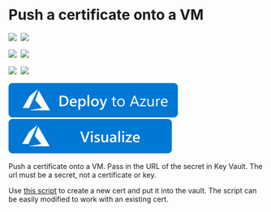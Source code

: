 # Push a certificate onto a VM

<IMG SRC="https://azurequickstartsservice.blob.core.windows.net/badges/201-vm-push-certificate-windows/PublicLastTestDate.svg" />&nbsp;
<IMG SRC="https://azurequickstartsservice.blob.core.windows.net/badges/201-vm-push-certificate-windows/PublicDeployment.svg" />&nbsp;

<IMG SRC="https://azurequickstartsservice.blob.core.windows.net/badges/201-vm-push-certificate-windows/FairfaxLastTestDate.svg" />&nbsp;
<IMG SRC="https://azurequickstartsservice.blob.core.windows.net/badges/201-vm-push-certificate-windows/FairfaxDeployment.svg" />&nbsp;

<IMG SRC="https://azurequickstartsservice.blob.core.windows.net/badges/201-vm-push-certificate-windows/BestPracticeResult.svg" />&nbsp;
<IMG SRC="https://azurequickstartsservice.blob.core.windows.net/badges/201-vm-push-certificate-windows/CredScanResult.svg" />&nbsp;

<a href="https://portal.azure.com/#create/Microsoft.Template/uri/https%3A%2F%2Fraw.githubusercontent.com%2FAzure%2Fazure-quickstart-templates%2Fmaster%2F201-vm-push-certificate-windows%2Fazuredeploy.json" target="_blank">
    <img src="https://raw.githubusercontent.com/Azure/azure-quickstart-templates/master/1-CONTRIBUTION-GUIDE/images/deploytoazure.svg?sanitize=true"/>
</a>
<a href="http://armviz.io/#/?load=https%3A%2F%2Fraw.githubusercontent.com%2FAzure%2Fazure-quickstart-templates%2Fmaster%2F201-vm-push-certificate-windows%2Fazuredeploy.json" target="_blank">
    <img src="https://raw.githubusercontent.com/Azure/azure-quickstart-templates/master/1-CONTRIBUTION-GUIDE/images/visualizebutton.svg?sanitize=true"/>
</a>

Push a certificate onto a VM. Pass in the URL of the secret in Key Vault.  The url must be a secret, not a certificate or key.

Use <a href="https://gist.github.com/bmoore-msft/425b79b7b7e226264554ec534b956a48">this script</a> to create a new cert and put it into the vault.  The script can be easily modified to work with an existing cert.




